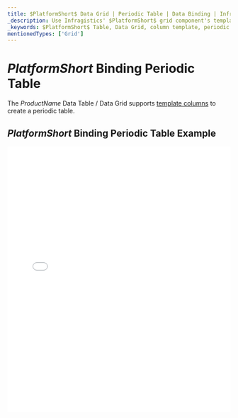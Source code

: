 ```yaml
---
title: $PlatformShort$ Data Grid | Periodic Table | Data Binding | Infragistics
_description: Use Infragistics' $PlatformShort$ grid component's template columns to create a periodic table. View our $ProductName$ table demos!
_keywords: $PlatformShort$ Table, Data Grid, column template, periodic table, $ProductName$, data binding, Infragistics
mentionedTypes: ['Grid']
---
```


# $PlatformShort$ Binding Periodic Table

The $ProductName$ Data Table / Data Grid supports [template columns](data-grid-column-types.md#template-column) to create a periodic table.

## $PlatformShort$ Binding Periodic Table Example

<div class="sample-container loading" style="height: 600px">
    <iframe id="data-grid-type-periodic-table-iframe" src='{environment:demosBaseUrl}/grids/data-grid-type-periodic-table' width="100%" height="100%" seamless frameBorder="0" onload="onXPlatSampleIframeContentLoaded(this);" alt="$PlatformShort$ Binding Periodic Table Example"></iframe>
</div>
<sample-button src="grids/data-grid/type-periodic-table"></sample-button>
